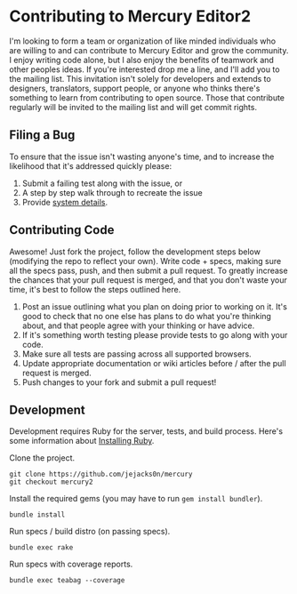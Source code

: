 Contributing to Mercury Editor2
===============================

I'm looking to form a team or organization of like minded individuals who are willing to and can contribute to Mercury Editor and grow the community. I enjoy writing code alone, but I also enjoy the benefits of teamwork and other peoples ideas. If you're interested drop me a line, and I'll add you to the mailing list. This invitation isn't solely for developers and extends to designers, translators, support people, or anyone who thinks there's something to learn from contributing to open source. Those that contribute regularly will be invited to the mailing list and will get commit rights.


## Filing a Bug

To ensure that the issue isn't wasting anyone's time, and to increase the likelihood that it's addressed quickly please:

1. Submit a failing test along with the issue, or
2. A step by step walk through to recreate the issue
3. Provide [system details](http://www.supportdetails.com/).


## Contributing Code

Awesome! Just fork the project, follow the development steps below (modifying the repo to reflect your own). Write code + specs, making sure all the specs pass, push, and then submit a pull request. To greatly increase the chances that your pull request is merged, and that you don't waste your time, it's best to follow the steps outlined here.

1. Post an issue outlining what you plan on doing prior to working on it. It's good to check that no one else has plans to do what you're thinking about, and that people agree with your thinking or have advice.
2. If it's something worth testing please provide tests to go along with your code.
3. Make sure all tests are passing across all supported browsers.
4. Update appropriate documentation or wiki articles before / after the pull request is merged.
5. Push changes to your fork and submit a pull request!


## Development

Development requires Ruby for the server, tests, and build process. Here's some information about [Installing Ruby](http://www.ruby-lang.org/en/downloads/).

Clone the project.
```shell
git clone https://github.com/jejacks0n/mercury
git checkout mercury2
```

Install the required gems (you may have to run `gem install bundler`).
```shell
bundle install
```

Run specs / build distro (on passing specs).
```shell
bundle exec rake
```

Run specs with coverage reports.
```shell
bundle exec teabag --coverage
```


